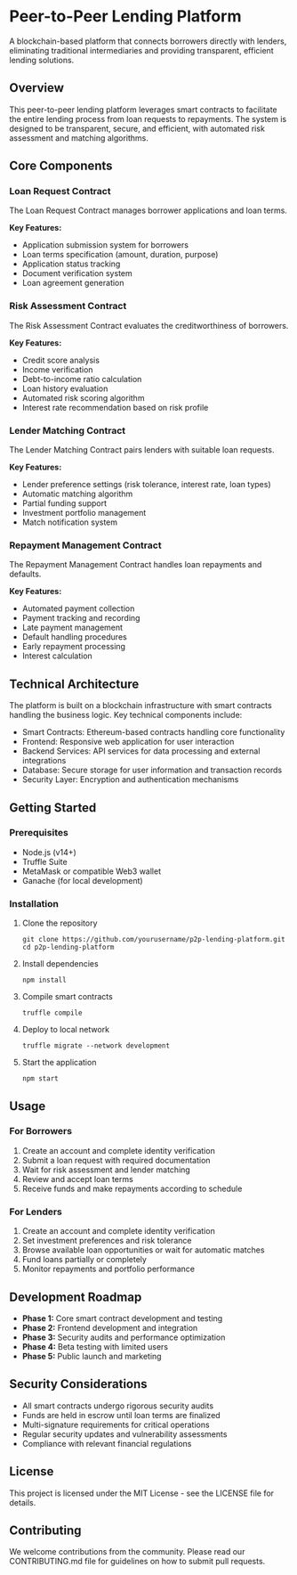 # Peer-to-Peer Lending Platform

A blockchain-based platform that connects borrowers directly with lenders, eliminating traditional intermediaries and providing transparent, efficient lending solutions.

## Overview

This peer-to-peer lending platform leverages smart contracts to facilitate the entire lending process from loan requests to repayments. The system is designed to be transparent, secure, and efficient, with automated risk assessment and matching algorithms.

## Core Components

### Loan Request Contract

The Loan Request Contract manages borrower applications and loan terms.

**Key Features:**
- Application submission system for borrowers
- Loan terms specification (amount, duration, purpose)
- Application status tracking
- Document verification system
- Loan agreement generation

### Risk Assessment Contract

The Risk Assessment Contract evaluates the creditworthiness of borrowers.

**Key Features:**
- Credit score analysis
- Income verification
- Debt-to-income ratio calculation
- Loan history evaluation
- Automated risk scoring algorithm
- Interest rate recommendation based on risk profile

### Lender Matching Contract

The Lender Matching Contract pairs lenders with suitable loan requests.

**Key Features:**
- Lender preference settings (risk tolerance, interest rate, loan types)
- Automatic matching algorithm
- Partial funding support
- Investment portfolio management
- Match notification system

### Repayment Management Contract

The Repayment Management Contract handles loan repayments and defaults.

**Key Features:**
- Automated payment collection
- Payment tracking and recording
- Late payment management
- Default handling procedures
- Early repayment processing
- Interest calculation

## Technical Architecture

The platform is built on a blockchain infrastructure with smart contracts handling the business logic. Key technical components include:

- Smart Contracts: Ethereum-based contracts handling core functionality
- Frontend: Responsive web application for user interaction
- Backend Services: API services for data processing and external integrations
- Database: Secure storage for user information and transaction records
- Security Layer: Encryption and authentication mechanisms

## Getting Started

### Prerequisites

- Node.js (v14+)
- Truffle Suite
- MetaMask or compatible Web3 wallet
- Ganache (for local development)

### Installation

1. Clone the repository
   ```
   git clone https://github.com/yourusername/p2p-lending-platform.git
   cd p2p-lending-platform
   ```

2. Install dependencies
   ```
   npm install
   ```

3. Compile smart contracts
   ```
   truffle compile
   ```

4. Deploy to local network
   ```
   truffle migrate --network development
   ```

5. Start the application
   ```
   npm start
   ```

## Usage

### For Borrowers

1. Create an account and complete identity verification
2. Submit a loan request with required documentation
3. Wait for risk assessment and lender matching
4. Review and accept loan terms
5. Receive funds and make repayments according to schedule

### For Lenders

1. Create an account and complete identity verification
2. Set investment preferences and risk tolerance
3. Browse available loan opportunities or wait for automatic matches
4. Fund loans partially or completely
5. Monitor repayments and portfolio performance

## Development Roadmap

- **Phase 1:** Core smart contract development and testing
- **Phase 2:** Frontend development and integration
- **Phase 3:** Security audits and performance optimization
- **Phase 4:** Beta testing with limited users
- **Phase 5:** Public launch and marketing

## Security Considerations

- All smart contracts undergo rigorous security audits
- Funds are held in escrow until loan terms are finalized
- Multi-signature requirements for critical operations
- Regular security updates and vulnerability assessments
- Compliance with relevant financial regulations

## License

This project is licensed under the MIT License - see the LICENSE file for details.

## Contributing

We welcome contributions from the community. Please read our CONTRIBUTING.md file for guidelines on how to submit pull requests.
